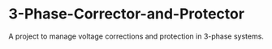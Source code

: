 # 3-Phase-Corrector-and-Protector
A project to manage voltage corrections and protection in 3-phase systems.
